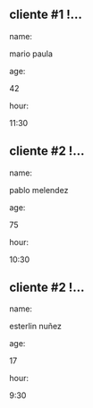 
<html lang="en">
<head>
    <meta charset="UTF-8">
    <meta http-equiv="X-UA-Compatible" content="IE=edge">
    <meta name="viewport" content="width=device-width, initial-scale=1.0">
    <link rel="stylesheet" href="talonarios.css">
<link rel="stylesheet" href="normalize.css">
    <title>Document</title>
</head>
<body>


    

<div class="container">

<h2>cliente #1 !...</h2>

<span>name:</span>

<span>mario paula</span>

<span>age:</span>

<span>42</span>

<span>hour:</span>

<span>11:30</span>

</div>







</div>
 
<div class="container">

<h2>cliente #2 !...</h2>

<span>name:</span>

<span> pablo melendez</span>

<span>age:</span>

<span>75</span>

<span>hour:</span>

<span>10:30</span>

</div>



<div class="faltante">

<h2>cliente #2 !...</h2>

<span>name:</span>

<span> esterlin nuñez</span>

<span>age:</span>

<span>17</span>

<span>hour:</span>

<span>9:30</span>

</div>
  
</body>
</html>


